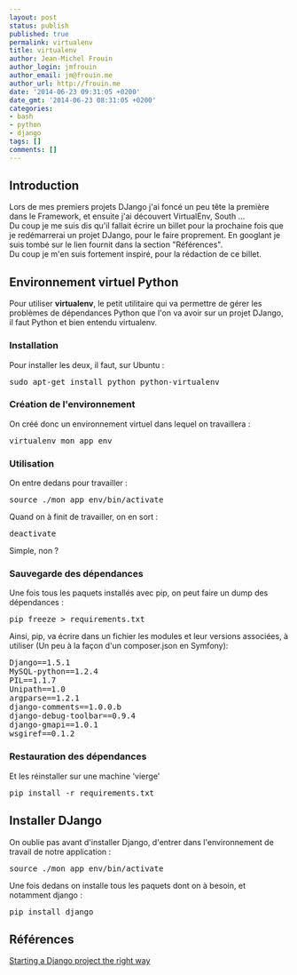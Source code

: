 ```yaml
---
layout: post
status: publish
published: true
permalink: virtualenv
title: virtualenv
author: Jean-Michel Frouin
author_login: jmfrouin
author_email: jm@frouin.me
author_url: http://frouin.me
date: '2014-06-23 09:31:05 +0200'
date_gmt: '2014-06-23 08:31:05 +0200'
categories:
- bash
- python
- django
tags: []
comments: []
---
```

<h2>Introduction</h2>
<p>Lors de mes premiers projets DJango j'ai foncé un peu tête la première dans le Framework, et ensuite j'ai découvert VirtualEnv, South ...<br />
Du coup je me suis dis qu'il fallait écrire un billet pour la prochaine fois que je redémarrerai un projet DJango, pour le faire proprement. En googlant je suis tombé sur le lien fournit dans la section "Références".<br />
Du coup je m'en suis fortement inspiré, pour la rédaction de ce billet.</p>
<!--more-->
<h2>Environnement virtuel Python</h2>
<p>Pour utiliser <strong>virtualenv</strong>, le petit utilitaire qui va permettre de gérer les problèmes de dépendances Python que l'on va avoir sur un projet DJango, il faut Python et bien entendu virtualenv.</p>
<h3>Installation</h3>
<p>Pour installer les deux, il faut, sur Ubuntu :</p>
<pre class="brush:shell">
sudo apt-get install python python-virtualenv
</pre>
<h3>Création de l'environnement</h3>
<p>On créé donc un environnement virtuel dans lequel on travaillera : </p>
<pre class="brush:shell">
virtualenv mon_app_env
</pre>
<h3>Utilisation</h3>
<p>On entre dedans pour travailler :</p>
<pre class="brush:shell">
source ./mon_app_env/bin/activate
</pre>
<p>Quand on à finit de travailler, on en sort : </p>
<pre class="brush:shell">
deactivate
</pre>
<p>Simple, non ? </p>
<h3>Sauvegarde des dépendances</h3>
<p>Une fois tous les paquets installés avec pip, on peut faire un dump des dépendances : </p>
<pre class="brush:shell">
pip freeze > requirements.txt
</pre>
<p>Ainsi, pip, va écrire dans un fichier les modules et leur versions associées, à utiliser (Un peu à la façon d'un composer.json en Symfony): </p>
<pre class="brush:shell">
Django==1.5.1
MySQL-python==1.2.4
PIL==1.1.7
Unipath==1.0
argparse==1.2.1
django-comments==1.0.0.b
django-debug-toolbar==0.9.4
django-gmapi==1.0.1
wsgiref==0.1.2
</pre>
<h3>Restauration des dépendances</h3>
<p>Et les réinstaller sur une machine 'vierge'</p>
<pre class="brush:shell">
pip install -r requirements.txt
</pre>
<h2>Installer DJango</h2>
<p>On oublie pas avant d'installer Django, d'entrer dans l'environnement de travail de notre application : </p>
<pre class="brush:shell">
source ./mon_app_env/bin/activate
</pre>
<p>Une fois dedans on installe tous les paquets dont on à besoin, et notamment django : </p>
<pre class="brush:shell">
pip install django
</pre>
<h2>Références</h2>
<p><a href="http://www.jeffknupp.com/blog/2012/02/09/starting-a-django-project-the-right-way/" target="_blank">Starting a Django project the right way</a></p>
<!-- Matomo -->
<script type="text/javascript">
  var _paq = window._paq || [];
  /* tracker methods like "setCustomDimension" should be called before "trackPageView" */
  _paq.push(['trackPageView']);
  _paq.push(['enableLinkTracking']);
  (function() {
    var u="//stats.frouin.me/";
    _paq.push(['setTrackerUrl', u+'matomo.php']);
    _paq.push(['setSiteId', '1']);
    var d=document, g=d.createElement('script'), s=d.getElementsByTagName('script')[0];
    g.type='text/javascript'; g.async=true; g.defer=true; g.src=u+'matomo.js'; s.parentNode.insertBefore(g,s);
  })();
</script>
<!-- End Matomo Code -->
